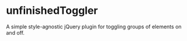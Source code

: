 unfinishedToggler
=================

A simple style-agnostic jQuery plugin for toggling groups of elements on and off.
